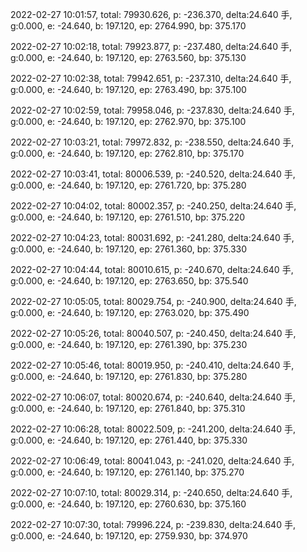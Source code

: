2022-02-27 10:01:57, total: 79930.626, p: -236.370, delta:24.640 手, g:0.000, e: -24.640, b: 197.120, ep: 2764.990, bp: 375.170

2022-02-27 10:02:18, total: 79923.877, p: -237.480, delta:24.640 手, g:0.000, e: -24.640, b: 197.120, ep: 2763.560, bp: 375.130

2022-02-27 10:02:38, total: 79942.651, p: -237.310, delta:24.640 手, g:0.000, e: -24.640, b: 197.120, ep: 2763.490, bp: 375.100

2022-02-27 10:02:59, total: 79958.046, p: -237.830, delta:24.640 手, g:0.000, e: -24.640, b: 197.120, ep: 2762.970, bp: 375.100

2022-02-27 10:03:21, total: 79972.832, p: -238.550, delta:24.640 手, g:0.000, e: -24.640, b: 197.120, ep: 2762.810, bp: 375.170

2022-02-27 10:03:41, total: 80006.539, p: -240.520, delta:24.640 手, g:0.000, e: -24.640, b: 197.120, ep: 2761.720, bp: 375.280

2022-02-27 10:04:02, total: 80002.357, p: -240.250, delta:24.640 手, g:0.000, e: -24.640, b: 197.120, ep: 2761.510, bp: 375.220

2022-02-27 10:04:23, total: 80031.692, p: -241.280, delta:24.640 手, g:0.000, e: -24.640, b: 197.120, ep: 2761.360, bp: 375.330

2022-02-27 10:04:44, total: 80010.615, p: -240.670, delta:24.640 手, g:0.000, e: -24.640, b: 197.120, ep: 2763.650, bp: 375.540

2022-02-27 10:05:05, total: 80029.754, p: -240.900, delta:24.640 手, g:0.000, e: -24.640, b: 197.120, ep: 2763.020, bp: 375.490

2022-02-27 10:05:26, total: 80040.507, p: -240.450, delta:24.640 手, g:0.000, e: -24.640, b: 197.120, ep: 2761.390, bp: 375.230

2022-02-27 10:05:46, total: 80019.950, p: -240.410, delta:24.640 手, g:0.000, e: -24.640, b: 197.120, ep: 2761.830, bp: 375.280

2022-02-27 10:06:07, total: 80020.674, p: -240.640, delta:24.640 手, g:0.000, e: -24.640, b: 197.120, ep: 2761.840, bp: 375.310

2022-02-27 10:06:28, total: 80022.509, p: -241.200, delta:24.640 手, g:0.000, e: -24.640, b: 197.120, ep: 2761.440, bp: 375.330

2022-02-27 10:06:49, total: 80041.043, p: -241.020, delta:24.640 手, g:0.000, e: -24.640, b: 197.120, ep: 2761.140, bp: 375.270

2022-02-27 10:07:10, total: 80029.314, p: -240.650, delta:24.640 手, g:0.000, e: -24.640, b: 197.120, ep: 2760.630, bp: 375.160

2022-02-27 10:07:30, total: 79996.224, p: -239.830, delta:24.640 手, g:0.000, e: -24.640, b: 197.120, ep: 2759.930, bp: 374.970